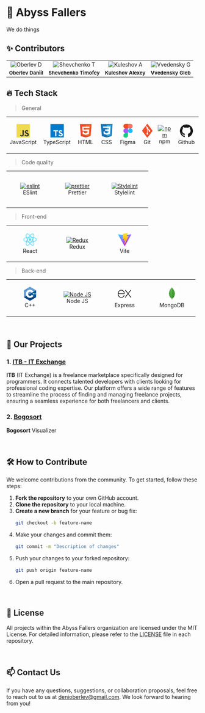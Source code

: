 # 🌌 Abyss Fallers

We do things

## ✨ Contributors

<table width="100%">
  <tr>
    <td align="center" style="word-wrap: break-word; width: 100; height: 100">
      <a href="https://github.com/Daniil-Oberlev" style="text-decoration: none;">
        <img
          src="https://avatars.githubusercontent.com/u/134169579?v=4"
          width="100;"
          alt="Oberlev D"/>
        <br />
        <sub style="font-size:13px"><b>Oberlev&nbsp;Daniil</b></sub>
      </a>
    </td>
    <td align="center" style="word-wrap: break-word; width: 100; height: 100">
      <a href="https://github.com/JlwxdQueen" style="text-decoration: none;">
        <img
          src="https://avatars.githubusercontent.com/u/148983664?v=4"
          width="100;"
          alt="Shevchenko T"
        />
        <br />
        <sub style="font-size:13px"><b>Shevchenko&nbsp;Timofey</b></sub>
      </a>
    </td>
    <td align="center" style="word-wrap: break-word; width: 100; height: 100">
      <a href="https://github.com/AlexxxeyKuleshov" style="text-decoration: none;">
        <img
          src="https://avatars.githubusercontent.com/u/149209268?v=4"
          width="100;"
          alt="Kuleshov A"
        />
        <br />
        <sub style="font-size:13px"><b>Kuleshov&nbsp;Alexey</b></sub>
      </a>
    </td>
        <td align="center" style="word-wrap: break-word; width: 100; height: 100">
      <a href="https://github.com/stxreocoma" style="text-decoration: none;">
        <img
          src="https://avatars.githubusercontent.com/u/164244607?v=4"
          width="100;"
          alt="Vvedensky G"
        />
        <br />
        <sub style="font-size:13px"><b>Vvedensky&nbsp;Gleb</b></sub>
      </a>
    </td>
  </tr>
</table>

<h2 align="left" id='tech-stack'>🔥 Tech Stack</h2>

> General

<table width='100%'>
  <tr>
    <td align="center" width="110" height="90">
      <a href="#tech-stack">
        <img src="https://raw.githubusercontent.com/devicons/devicon/1119b9f84c0290e0f0b38982099a2bd027a48bf1/icons/javascript/javascript-original.svg" width="36" height="36" alt="JavaScript" />
      </a>
      <br>JavaScript
    </td>
    <td align="center" width="110" height="90">
      <a href="#tech-stack">
        <img
          src="https://raw.githubusercontent.com/devicons/devicon/1119b9f84c0290e0f0b38982099a2bd027a48bf1/icons/typescript/typescript-original.svg"
          width="36"
          height="36"
          alt="TypeScript"
        />
      </a>
      <br>TypeScript
    </td>
    <td align="center" width="110" height="90">
      <a href="#tech-stack">
        <img src="https://github.com/devicons/devicon/blob/master/icons/html5/html5-original.svg" width="36" height="36" alt="HTML" />
      </a>
      <br>HTML
    </td>
    <td align="center" width="110" height="90"> 
      <a href="#tech-stack" >
        <img src="https://github.com/devicons/devicon/blob/master/icons/css3/css3-original.svg" width="36" height="36" alt="CSS" />
      </a>
      <br>CSS
    </td>
    <td align="center" width="110" height="90">
      <a href="#tech-stack" >
        <img src="https://raw.githubusercontent.com/devicons/devicon/1119b9f84c0290e0f0b38982099a2bd027a48bf1/icons/figma/figma-original.svg" width="36" height="36" alt="figma" />
      </a>
      <br>Figma
    </td>
    <td align="center" width="110" height="90">
      <a href="#tech-stack">
        <img src="https://raw.githubusercontent.com/devicons/devicon/1119b9f84c0290e0f0b38982099a2bd027a48bf1/icons/git/git-original.svg" width="36" height="36" alt="git" />
      </a>
      <br>Git
    </td>
    <td align="center" width="110" height="90"> 
      <a href="#oberlevd-stack">
        <img src="https://brandeps.com/icon-download/N/Npm-icon-vector-05.svg" width="36" height="36" alt="npm" />
      </a>
      <br>npm
    </td>
     <td align="center" width="110" height="90"> 
      <a href="#oberlevd-stack" >
        <img src="https://github.com/devicons/devicon/blob/master/icons/github/github-original.svg" width="36" height="36" alt="github" />
      </a>
      <br>Github
    </td>
  </tr> 
</table>

> Code quality

<table width='100%'>
  <tr>
    <td align="center" width="110" height="90">
      <a href="#tech-stack">
        <img
          src="https://brandeps.com/icon-download/E/Eslint-icon-vector-02.svg"
          width="36"
          height="36"
          alt="eslint"
        />
      </a>
      <br>ESlint
    </td>
    <td align="center" width="110" height="90">
      <a href="#tech-stack">
        <img src="https://brandeps.com/icon-download/P/Prettier-icon-vector-02.svg" width="36" height="36" alt="prettier" />
      </a>
      <br>Prettier
    </td>
    <td align="center" width="110" height="90">
      <a href="#tech-stack">
        <img src="https://brandeps.com/logo-download/S/Stylelint-logo-vector-01.svg" width="36" height="36" alt="Stylelint" />
      </a>
      <br>Stylelint
    </td>
  </tr>
</table>

> Front-end

<table width="100%">
  <tr>
    <td align="center" width="110" height="90">
      <a href="#tech-stack">
        <img
          src="https://github.com/devicons/devicon/blob/master/icons/react/react-original.svg"
          width="36"
          height="36"
          alt="React"
        />
      </a>
      <br>React
    </td>
    <td align="center" width="110" height="90">
      <a href="#tech-stack">
        <img
          src="https://cdn.worldvectorlogo.com/logos/redux.svg"
          width="36"
          height="36"
          alt="Redux"
        />
      </a>
      <br>Redux
    </td>
    <td align="center" width="110" height="90">
      <a href="#tech-stack" >
        <img
          src="https://raw.githubusercontent.com/devicons/devicon/6910f0503efdd315c8f9b858234310c06e04d9c0/icons/vitejs/vitejs-original.svg"
          width="36"
          height="36"
          alt="Vite"
        />
      </a>
      <br>Vite
    </td>
  </tr>
</table>

> Back-end

<table width='100%'>
  <tr>
    <td align="center" width="110" height="90"> 
      <a href="#tech-stack" >
        <img src="https://github.com/devicons/devicon/blob/master/icons/cplusplus/cplusplus-original.svg" width="36" height="36" alt="C++" />
      </a>
      <br>C++
    </td>
    <td align="center" width="110" height="90"> 
      <a href="#tech-stack" >
        <img src="https://brandeps.com/icon-download/N/Nodejs-icon-vector-02.svg" width="36" height="36" alt="Node JS" />
      </a>
      <br>Node JS
    </td>
    <td align="center" width="110" height="90">
      <a href="#tech-stack" >
        <img src="https://github.com/devicons/devicon/blob/master/icons/express/express-original.svg" width="36" height="36" alt="Express" />
      </a>
      <br>Express
    </td>
    <td align="center" width="110" height="90">
      <a href="#tech-stack" >
        <img src="https://github.com/devicons/devicon/blob/master/icons/mongodb/mongodb-original.svg" width="36" height="36" alt="Mongo DB" />
      </a>
      <br>MongoDB
    </td>
  </tr> 
</table>

<br>

## 📂 Our Projects

### 1. [ITB - IT Exchange](https://github.com/abyss-fallers/itb)

**ITB** (IT Exchange) is a freelance marketplace specifically designed for programmers. It connects talented developers with clients looking for professional coding expertise. Our platform offers a wide range of features to streamline the process of finding and managing freelance projects, ensuring a seamless experience for both freelancers and clients.

### 2. [Bogosort](https://github.com/Abyss-fallers/Bogo-sort)

**Bogosort** Visualizer

<br>

## 🛠️ How to Contribute

We welcome contributions from the community. To get started, follow these steps:

1. **Fork the repository** to your own GitHub account.
2. **Clone the repository** to your local machine.
3. **Create a new branch** for your feature or bug fix:
   ```bash
   git checkout -b feature-name
   ```
4. Make your changes and commit them:
   ```bash
   git commit -m "Description of changes"
   ```
5. Push your changes to your forked repository:
   ```bash
   git push origin feature-name
   ```
6. Open a pull request to the main repository.

<br>

## 📜 License

All projects within the Abyss Fallers organization are licensed under the MIT License. For detailed information, please refer to the [LICENSE](LICENSE) file in each repository.

<br>

## 📫 Contact Us

If you have any questions, suggestions, or collaboration proposals, feel free to reach out to us at [denioberlev@gmail.com](mailto:denioberlev@gmail.com). We look forward to hearing from you!



